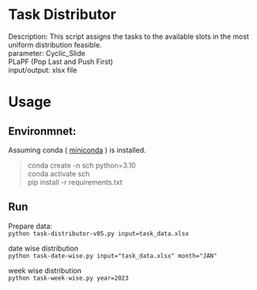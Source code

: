 # Task Distributor
Description: This script assigns the tasks to the available slots in the most uniform distribution feasible.  
parameter:  Cyclic_Slide   
            PLaPF (Pop Last and Push First)   
input/output: xlsx file  

# Usage
## Environmnet:  
Assuming conda ( [miniconda](https://docs.conda.io/en/latest/miniconda.html) ) is installed.   
> conda create -n sch python=3.10  
> conda activate sch   
> pip install -r requirements.txt 

## Run     
Prepare data:   
    `python task-distributor-v05.py input=task_data.xlsx`  

date wise distribution  
    `python task-date-wise.py input="task_data.xlsx" month="JAN"`  
    
week wise distribution  
    `python task-week-wise.py year=2023` 

